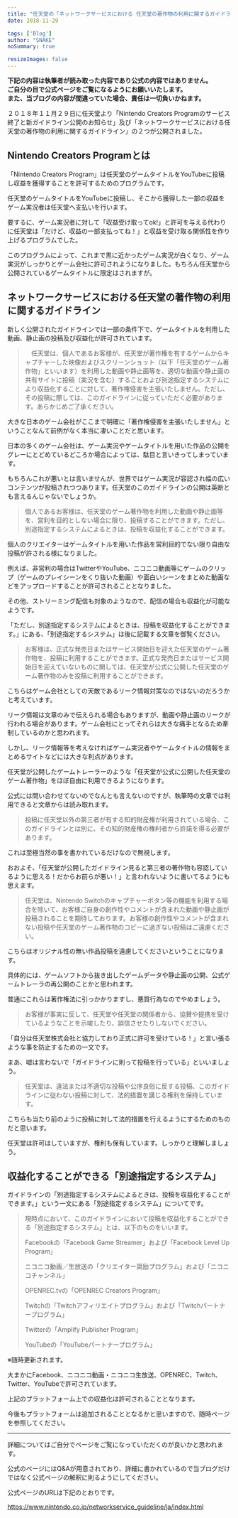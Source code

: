 ```yaml
---
title: "任天堂の「ネットワークサービスにおける 任天堂の著作物の利用に関するガイドライン」のまとめ"
date: 2018-11-29

tags: ['Blog']
author: "SNAKE"
noSummary: true

resizeImages: false
---
```

**下記の内容は執筆者が読み取った内容であり公式の内容ではありません。  
ご自分の目で公式ページをご覧になるようにお願いいたします。  
また、当ブログの内容が間違っていた場合、責任は一切負いかねます。**

２０１８年１１月２９日に任天堂より「Nintendo Creators Programのサービス終了と新ガイドライン公開のお知らせ」及び「ネットワークサービスにおける任天堂の著作物の利用に関するガイドライン」の２つが公開されました。

## Nintendo Creators Programとは

「Nintendo Creators Program」は任天堂のゲームタイトルをYouTubeに投稿し収益を獲得することを許可するためのプログラムです。

任天堂のゲームタイトルをYouTubeに投稿し、そこから獲得した一部の収益をゲーム実況者は任天堂へ支払いを行います。

要するに、ゲーム実況者に対して「収益受け取ってok!」と許可を与える代わりに任天堂は「だけど、収益の一部支払ってね！」と収益を受け取る関係性を作り上げるプログラムでした。

このプログラムによって、これまで黒に近かったゲーム実況が白くなり、ゲーム実況がしっかりとゲーム会社に許可されようになりました。もちろん任天堂から公開されているゲームタイトルに限定はされますが。

## ネットワークサービスにおける任天堂の著作物の利用に関するガイドライン

新しく公開されたガイドラインでは<span class="markerYellow">一部の条件下</span>で、<span class="markerBlue">ゲームタイトルを利用した動画、静止画の投稿及び収益化</span>が<span class="markerPink">許可</span>されています。

<blockquote class="wp-block-quote">
  <p>
    　任天堂は、個人であるお客様が、任天堂が著作権を有するゲームからキャプチャーした映像およびスクリーンショット（以下「任天堂のゲーム著作物」といいます）を利用した動画や静止画等を、適切な動画や静止画の共有サイトに投稿（実況を含む）することおよび別途指定するシステムにより収益化することに対して、著作権侵害を主張いたしません。ただし、その投稿に際しては、このガイドラインに従っていただく必要があります。あらかじめご了承ください。
  </p>
</blockquote>

大きな日本のゲーム会社がここまで明確に「著作権侵害を主張いたしません」ということなんて前例がなく本当に凄いことだと思います。

日本の多くのゲーム会社は、ゲーム実況やゲームタイトルを用いた作品の公開をグレーにとどめているどころか場合によっては、駄目と言いきってしまっています。

もちろんこれが悪いとは言いませんが、世界ではゲーム実況が容認され幅の広いコンテンツが投稿されつつあります。任天堂のこのガイドラインの公開は英断とも言えるんじゃないでしょうか。

<blockquote class="wp-block-quote">
  <p>
    個人であるお客様は、任天堂のゲーム著作物を利用した動画や静止画等を、営利を目的としない場合に限り、投稿することができます。ただし、別途指定するシステムによるときは、投稿を収益化することができます。
  </p>
</blockquote>

個人のクリエイターはゲームタイトルを用いた作品を<span class="markerYellow">営利目的</span>でない限り<span class="markerPink">自由な投稿</span>が許される様になりました。

例えば、<span class="markerYellow">非営利の場合</span>はTwitterやYouTube、ニコニコ動画等にゲームのクリップ（ゲームのプレイシーンをくり抜いた動画）や面白いシーンをまとめた動画などをアップロードすることが許可されることとなりました。

その他、ストリーミング配信も対象のようなので、配信の場合も収益化が可能なようです。

<span class="asterisk">「ただし、別途指定するシステムによるときは、投稿を収益化することができます。」にある、「別途指定するシステム」は後に記載する文章を御覧ください。</span>

<blockquote class="wp-block-quote">
  <p>
    お客様は、正式な発売日またはサービス開始日を迎えた任天堂のゲーム著作物を、投稿に利用することができます。正式な発売日またはサービス開始日を迎えていないものに関しては、任天堂が公式に公開した任天堂のゲーム著作物のみを投稿に利用することができます。
  </p>
</blockquote>

こちらはゲーム会社としての天敵であるリーク情報対策なのではないのだろうかと考えています。

リーク情報は文章のみで伝えられる場合もありますが、動画や静止画のリークが行われる場合があります。ゲーム会社にとってそれらは大きな痛手となるため牽制しているのかと思われます。

しかし、リーク情報等を考えなければゲーム実況者やゲームタイトルの情報をまとめるサイトなどには大きな利点があります。

任天堂が公開したゲームトレーラーのような「任天堂が公式に公開した任天堂のゲーム著作物」をほぼ自由に利用できるようになります。

公式には問い合わせてないのでなんとも言えないのですが、執筆時の文章では利用できると文章からは読み取れます。

<blockquote class="wp-block-quote">
  <p>
    投稿に任天堂以外の第三者が有する知的財産権が利用されている場合、このガイドラインとは別に、その知的財産権の権利者から許諾を得る必要があります。
  </p>
</blockquote>

これは至極当然の事を書かれているだけなので無視します。

<span class="asterisk">おおよそ、「任天堂が公開したガイドライン見ると第三者の著作物も容認しているように思える！だからお前らが悪い！」と言われないように書いてるようにも思えます。</span>

<blockquote class="wp-block-quote">
  <p>
    任天堂は、Nintendo Switchのキャプチャーボタン等の機能を利用する場合を除いて、お客様ご自身の創作性やコメントが含まれた動画や静止画が投稿されることを期待しております。お客様の創作性やコメントが含まれない投稿や任天堂のゲーム著作物のコピーに過ぎない投稿はご遠慮ください。
  </p>
</blockquote>

こちらは<span class="markerBlue">オリジナル性の無い作品</span>投稿を遠慮してくださいということになります。

具体的には、<span class="markerYellow">ゲームソフトから抜き出したゲームデータ</span>や<span class="markerYellow">静止画の公開</span>、<span class="markerYellow">公式ゲームトレーラの再公開</span>のことかと思われます。

普通にこれらは著作権法に引っかかりますし、悪質行為なのでやめましょう。

<blockquote class="wp-block-quote">
  <p>
    お客様が事実に反して、任天堂や任天堂の関係者から、協賛や提携を受けているようなことを示唆したり、誤信させたりしないでください。
  </p>
</blockquote>

「自分は任天堂株式会社と協力しており正式に許可を受けている！」と言い張るような事を防止するための一文です。

まあ、嘘は言わないで「ガイドラインに則って投稿を行っている」といいましょう。

<blockquote class="wp-block-quote">
  <p>
    任天堂は、違法または不適切な投稿や公序良俗に反する投稿、このガイドラインに従わない投稿に対して、法的措置を講じる権利を保持しています。
  </p>
</blockquote>

こちらも当たり前のように投稿に対して法的措置を行えるようにするためのものだと思います。

任天堂は許可はしていますが、権利も保有しています。しっかりと理解しましょう。

## 収益化することができる「別途指定するシステム」

ガイドラインの「別途指定するシステムによるときは、投稿を収益化することができます。」という一文にある「別途指定するシステム」についてです。

<blockquote class="wp-block-quote">
  <p>
    現時点において、このガイドラインにおいて投稿を収益化することができる「別途指定するシステム」とは、以下のものをいいます。
  </p>
  
  <p>
    Facebookの「Facebook Game Streamer」および「Facebook Level Up Program」
  </p>
  
  <p>
    ニコニコ動画／生放送の「クリエイター奨励プログラム」および「ニコニコチャンネル」
  </p>
  
  <p>
    OPENREC.tvの「OPENREC Creators Program」
  </p>
  
  <p>
    Twitchの「Twitchアフィリエイトプログラム」および「Twitchパートナープログラム」
  </p>
  
  <p>
    Twitterの「Amplify Publisher Program」
  </p>
  
  <p>
    YouTubeの「YouTubeパートナープログラム」
  </p>
</blockquote>

<p class="notice">
  ※随時更新されます。
</p>

大まかにFacebook、ニコニコ動画・ニコニコ生放送、OPENREC、Twitch、Twitter、YouTubeで許可されています。

上記のプラットフォーム上での収益化は許可されることとなります。

今後もプラットフォームは追加されることとなるかと思いますので、随時ページを参照してください。

<hr class="wp-block-separator" />

詳細についてはご自分でページをご覧になっていただくのが良いかと思われます。

公式のページにはQ&Aが用意されており、詳細に書かれているので当ブログだけではなく公式ページの解釈に則るようにしてください。

公式ページのURLは下記のとおりです。

<https://www.nintendo.co.jp/networkservice_guideline/ja/index.html>